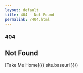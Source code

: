 ```yaml
---
layout: default
title: 404 - Not Found
permalink: /404.html
---
```


### 404

## Not Found

[Take Me Home]({{ site.baseurl }}/)
